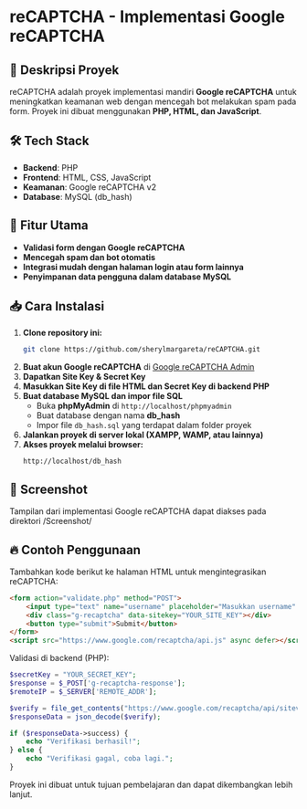 # reCAPTCHA - Implementasi Google reCAPTCHA

## 📌 Deskripsi Proyek
reCAPTCHA adalah proyek implementasi mandiri **Google reCAPTCHA** untuk meningkatkan keamanan web dengan mencegah bot melakukan spam pada form. Proyek ini dibuat menggunakan **PHP, HTML, dan JavaScript**.

## 🛠 Tech Stack
- **Backend**: PHP
- **Frontend**: HTML, CSS, JavaScript
- **Keamanan**: Google reCAPTCHA v2
- **Database**: MySQL (db_hash)

## 🚀 Fitur Utama
- **Validasi form dengan Google reCAPTCHA**
- **Mencegah spam dan bot otomatis**
- **Integrasi mudah dengan halaman login atau form lainnya**
- **Penyimpanan data pengguna dalam database MySQL**

## 📥 Cara Instalasi
1. **Clone repository ini:**
   ```bash
   git clone https://github.com/sherylmargareta/reCAPTCHA.git
   ```
2. **Buat akun Google reCAPTCHA** di [Google reCAPTCHA Admin](https://www.google.com/recaptcha/admin/create)
3. **Dapatkan Site Key & Secret Key**
4. **Masukkan Site Key di file HTML dan Secret Key di backend PHP**
5. **Buat database MySQL dan impor file SQL**
   - Buka **phpMyAdmin** di `http://localhost/phpmyadmin`
   - Buat database dengan nama **db_hash**
   - Impor file `db_hash.sql` yang terdapat dalam folder proyek
6. **Jalankan proyek di server lokal (XAMPP, WAMP, atau lainnya)**
7. **Akses proyek melalui browser:**
   ```
   http://localhost/db_hash
   ```

## 📸 Screenshot
Tampilan dari implementasi Google reCAPTCHA dapat diakses pada direktori /Screenshot/

## 🔥 Contoh Penggunaan
Tambahkan kode berikut ke halaman HTML untuk mengintegrasikan reCAPTCHA:
```html
<form action="validate.php" method="POST">
    <input type="text" name="username" placeholder="Masukkan username" required>
    <div class="g-recaptcha" data-sitekey="YOUR_SITE_KEY"></div>
    <button type="submit">Submit</button>
</form>
<script src="https://www.google.com/recaptcha/api.js" async defer></script>
```

Validasi di backend (PHP):
```php
$secretKey = "YOUR_SECRET_KEY";
$response = $_POST['g-recaptcha-response'];
$remoteIP = $_SERVER['REMOTE_ADDR'];

$verify = file_get_contents("https://www.google.com/recaptcha/api/siteverify?secret=$secretKey&response=$response&remoteip=$remoteIP");
$responseData = json_decode($verify);

if ($responseData->success) {
    echo "Verifikasi berhasil!";
} else {
    echo "Verifikasi gagal, coba lagi.";
}
```
Proyek ini dibuat untuk tujuan pembelajaran dan dapat dikembangkan lebih lanjut.
